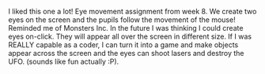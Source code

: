 I liked this one a lot! Eye movement assignment from week 8. We create two eyes on the screen and the pupils follow the movement of the mouse! Reminded me of Monsters Inc. In the future I was thinking I could create eyes on-click. They will appear all over the screen in different size. If I was REALLY capable as a coder, I can turn it into a game and make objects appear across the screen and the eyes can shoot lasers and destroy the UFO. (sounds like fun actually :P).
